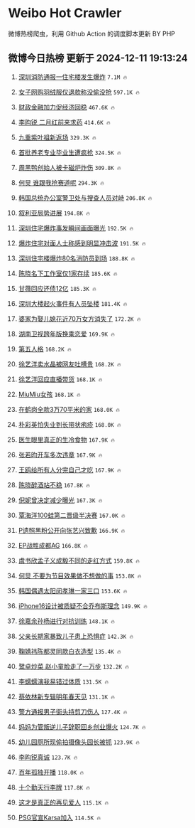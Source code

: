 # Weibo Hot Crawler 



微博热榜爬虫，利用 Github Action 的调度脚本更新 BY PHP 


## 微博今日热榜 更新于 2024-12-11 19:13:24 
1. [深圳消防通报一住宅楼发生爆炸](https://s.weibo.com/weibo?q=%23%E6%B7%B1%E5%9C%B3%E6%B6%88%E9%98%B2%E9%80%9A%E6%8A%A5%E4%B8%80%E4%BD%8F%E5%AE%85%E6%A5%BC%E5%8F%91%E7%94%9F%E7%88%86%E7%82%B8%23&t=31&band_rank=1&Refer=top) `7.1M 🔥` 

1. [女子网购羽绒服仅退款称没偷没抢](https://s.weibo.com/weibo?q=%23%E5%A5%B3%E5%AD%90%E7%BD%91%E8%B4%AD%E7%BE%BD%E7%BB%92%E6%9C%8D%E4%BB%85%E9%80%80%E6%AC%BE%E7%A7%B0%E6%B2%A1%E5%81%B7%E6%B2%A1%E6%8A%A2%23&t=31&band_rank=2&Refer=top) `597.1K 🔥` 

1. [财政金融加力促经济回稳](https://s.weibo.com/weibo?q=%23%E8%B4%A2%E6%94%BF%E9%87%91%E8%9E%8D%E5%8A%A0%E5%8A%9B%E4%BF%83%E7%BB%8F%E6%B5%8E%E5%9B%9E%E7%A8%B3%23&t=31&band_rank=3&Refer=top) `467.6K 🔥` 

1. [李昀锐 二月红前来求药](https://s.weibo.com/weibo?q=%E6%9D%8E%E6%98%80%E9%94%90%20%E4%BA%8C%E6%9C%88%E7%BA%A2%E5%89%8D%E6%9D%A5%E6%B1%82%E8%8D%AF&t=31&band_rank=4&Refer=top) `414.6K 🔥` 

1. [九重紫叶祖新返场](https://s.weibo.com/weibo?q=%E4%B9%9D%E9%87%8D%E7%B4%AB%E5%8F%B6%E7%A5%96%E6%96%B0%E8%BF%94%E5%9C%BA&t=31&band_rank=5&Refer=top) `329.3K 🔥` 

1. [首批养老专业毕业生遭疯抢](https://s.weibo.com/weibo?q=%23%E9%A6%96%E6%89%B9%E5%85%BB%E8%80%81%E4%B8%93%E4%B8%9A%E6%AF%95%E4%B8%9A%E7%94%9F%E9%81%AD%E7%96%AF%E6%8A%A2%23&t=31&band_rank=6&Refer=top) `324.5K 🔥` 

1. [周黑鸭创始人被卡磁炉炸伤](https://s.weibo.com/weibo?q=%23%E5%91%A8%E9%BB%91%E9%B8%AD%E5%88%9B%E5%A7%8B%E4%BA%BA%E8%A2%AB%E5%8D%A1%E7%A3%81%E7%82%89%E7%82%B8%E4%BC%A4%23&t=31&band_rank=7&Refer=top) `309.8K 🔥` 

1. [何炅 谁跟我抢赛道呢](https://s.weibo.com/weibo?q=%E4%BD%95%E7%82%85%20%E8%B0%81%E8%B7%9F%E6%88%91%E6%8A%A2%E8%B5%9B%E9%81%93%E5%91%A2&t=31&band_rank=8&Refer=top) `294.3K 🔥` 

1. [韩国总统办公室警卫处与搜查人员对峙](https://s.weibo.com/weibo?q=%23%E9%9F%A9%E5%9B%BD%E6%80%BB%E7%BB%9F%E5%8A%9E%E5%85%AC%E5%AE%A4%E8%AD%A6%E5%8D%AB%E5%A4%84%E4%B8%8E%E6%90%9C%E6%9F%A5%E4%BA%BA%E5%91%98%E5%AF%B9%E5%B3%99%23&t=31&band_rank=9&Refer=top) `206.8K 🔥` 

1. [叙利亚局势进展](https://s.weibo.com/weibo?q=%23%E5%8F%99%E5%88%A9%E4%BA%9A%E5%B1%80%E5%8A%BF%E8%BF%9B%E5%B1%95%23&t=31&band_rank=10&Refer=top) `194.8K 🔥` 

1. [深圳住宅爆炸事发瞬间画面曝光](https://s.weibo.com/weibo?q=%23%E6%B7%B1%E5%9C%B3%E4%BD%8F%E5%AE%85%E7%88%86%E7%82%B8%E4%BA%8B%E5%8F%91%E7%9E%AC%E9%97%B4%E7%94%BB%E9%9D%A2%E6%9B%9D%E5%85%89%23&t=31&band_rank=11&Refer=top) `192.5K 🔥` 

1. [爆炸住宅对面人士称感到明显冲击波](https://s.weibo.com/weibo?q=%23%E7%88%86%E7%82%B8%E4%BD%8F%E5%AE%85%E5%AF%B9%E9%9D%A2%E4%BA%BA%E5%A3%AB%E7%A7%B0%E6%84%9F%E5%88%B0%E6%98%8E%E6%98%BE%E5%86%B2%E5%87%BB%E6%B3%A2%23&t=31&band_rank=12&Refer=top) `191.5K 🔥` 

1. [深圳住宅楼爆炸80名消防员到场](https://s.weibo.com/weibo?q=%23%E6%B7%B1%E5%9C%B3%E4%BD%8F%E5%AE%85%E6%A5%BC%E7%88%86%E7%82%B880%E5%90%8D%E6%B6%88%E9%98%B2%E5%91%98%E5%88%B0%E5%9C%BA%23&t=31&band_rank=13&Refer=top) `188.8K 🔥` 

1. [陈晓名下工作室仅1家存续](https://s.weibo.com/weibo?q=%23%E9%99%88%E6%99%93%E5%90%8D%E4%B8%8B%E5%B7%A5%E4%BD%9C%E5%AE%A4%E4%BB%851%E5%AE%B6%E5%AD%98%E7%BB%AD%23&t=31&band_rank=14&Refer=top) `185.6K 🔥` 

1. [甘薇回应还债12亿](https://s.weibo.com/weibo?q=%23%E7%94%98%E8%96%87%E5%9B%9E%E5%BA%94%E8%BF%98%E5%80%BA12%E4%BA%BF%23&t=31&band_rank=15&Refer=top) `185.3K 🔥` 

1. [深圳大楼起火事件有人员坠楼](https://s.weibo.com/weibo?q=%23%E6%B7%B1%E5%9C%B3%E5%A4%A7%E6%A5%BC%E8%B5%B7%E7%81%AB%E4%BA%8B%E4%BB%B6%E6%9C%89%E4%BA%BA%E5%91%98%E5%9D%A0%E6%A5%BC%23&t=31&band_rank=16&Refer=top) `181.4K 🔥` 

1. [婆家为娶儿媳花近70万女方消失了](https://s.weibo.com/weibo?q=%23%E5%A9%86%E5%AE%B6%E4%B8%BA%E5%A8%B6%E5%84%BF%E5%AA%B3%E8%8A%B1%E8%BF%9170%E4%B8%87%E5%A5%B3%E6%96%B9%E6%B6%88%E5%A4%B1%E4%BA%86%23&t=31&band_rank=17&Refer=top) `172.2K 🔥` 

1. [湖南卫视跨年版换乘恋爱](https://s.weibo.com/weibo?q=%E6%B9%96%E5%8D%97%E5%8D%AB%E8%A7%86%E8%B7%A8%E5%B9%B4%E7%89%88%E6%8D%A2%E4%B9%98%E6%81%8B%E7%88%B1&t=31&band_rank=18&Refer=top) `169.9K 🔥` 

1. [第五人格](https://s.weibo.com/weibo?q=%E7%AC%AC%E4%BA%94%E4%BA%BA%E6%A0%BC&t=31&band_rank=19&Refer=top) `168.2K 🔥` 

1. [徐艺洋卖水晶被网友吐槽贵](https://s.weibo.com/weibo?q=%23%E5%BE%90%E8%89%BA%E6%B4%8B%E5%8D%96%E6%B0%B4%E6%99%B6%E8%A2%AB%E7%BD%91%E5%8F%8B%E5%90%90%E6%A7%BD%E8%B4%B5%23&t=31&band_rank=20&Refer=top) `168.2K 🔥` 

1. [徐艺洋回应直播带货](https://s.weibo.com/weibo?q=%23%E5%BE%90%E8%89%BA%E6%B4%8B%E5%9B%9E%E5%BA%94%E7%9B%B4%E6%92%AD%E5%B8%A6%E8%B4%A7%23&t=31&band_rank=21&Refer=top) `168.1K 🔥` 

1. [MiuMiu女孩](https://s.weibo.com/weibo?q=%23MiuMiu%E5%A5%B3%E5%AD%A9%23&t=31&band_rank=22&Refer=top) `168.1K 🔥` 

1. [在鹤岗全款3万70平米的家](https://s.weibo.com/weibo?q=%E5%9C%A8%E9%B9%A4%E5%B2%97%E5%85%A8%E6%AC%BE3%E4%B8%8770%E5%B9%B3%E7%B1%B3%E7%9A%84%E5%AE%B6&t=31&band_rank=23&Refer=top) `168.0K 🔥` 

1. [朴彩英怕失业到长带状疱疹](https://s.weibo.com/weibo?q=%23%E6%9C%B4%E5%BD%A9%E8%8B%B1%E6%80%95%E5%A4%B1%E4%B8%9A%E5%88%B0%E9%95%BF%E5%B8%A6%E7%8A%B6%E7%96%B1%E7%96%B9%23&t=31&band_rank=24&Refer=top) `168.0K 🔥` 

1. [医生眼里真正的生冷食物](https://s.weibo.com/weibo?q=%23%E5%8C%BB%E7%94%9F%E7%9C%BC%E9%87%8C%E7%9C%9F%E6%AD%A3%E7%9A%84%E7%94%9F%E5%86%B7%E9%A3%9F%E7%89%A9%23&t=31&band_rank=25&Refer=top) `167.9K 🔥` 

1. [张若昀开车多次违章](https://s.weibo.com/weibo?q=%23%E5%BC%A0%E8%8B%A5%E6%98%80%E5%BC%80%E8%BD%A6%E5%A4%9A%E6%AC%A1%E8%BF%9D%E7%AB%A0%23&t=31&band_rank=26&Refer=top) `167.9K 🔥` 

1. [王鸥给所有人分完自己才吃](https://s.weibo.com/weibo?q=%E7%8E%8B%E9%B8%A5%E7%BB%99%E6%89%80%E6%9C%89%E4%BA%BA%E5%88%86%E5%AE%8C%E8%87%AA%E5%B7%B1%E6%89%8D%E5%90%83&t=31&band_rank=27&Refer=top) `167.9K 🔥` 

1. [陈晓醉酒站不稳](https://s.weibo.com/weibo?q=%23%E9%99%88%E6%99%93%E9%86%89%E9%85%92%E7%AB%99%E4%B8%8D%E7%A8%B3%23&t=31&band_rank=28&Refer=top) `167.8K 🔥` 

1. [倪妮曾决定减少曝光](https://s.weibo.com/weibo?q=%23%E5%80%AA%E5%A6%AE%E6%9B%BE%E5%86%B3%E5%AE%9A%E5%87%8F%E5%B0%91%E6%9B%9D%E5%85%89%23&t=31&band_rank=29&Refer=top) `167.3K 🔥` 

1. [覃海洋100蛙第二晋级半决赛](https://s.weibo.com/weibo?q=%23%E8%A6%83%E6%B5%B7%E6%B4%8B100%E8%9B%99%E7%AC%AC%E4%BA%8C%E6%99%8B%E7%BA%A7%E5%8D%8A%E5%86%B3%E8%B5%9B%23&t=31&band_rank=30&Refer=top) `167.0K 🔥` 

1. [P遗照黑粉公开向张艺兴致歉](https://s.weibo.com/weibo?q=%23P%E9%81%97%E7%85%A7%E9%BB%91%E7%B2%89%E5%85%AC%E5%BC%80%E5%90%91%E5%BC%A0%E8%89%BA%E5%85%B4%E8%87%B4%E6%AD%89%23&t=31&band_rank=31&Refer=top) `166.9K 🔥` 

1. [EP战胜成都AG](https://s.weibo.com/weibo?q=EP%E6%88%98%E8%83%9C%E6%88%90%E9%83%BDAG&t=31&band_rank=32&Refer=top) `166.8K 🔥` 

1. [虞书欣孟子义成毅不同的走红方式](https://s.weibo.com/weibo?q=%23%E8%99%9E%E4%B9%A6%E6%AC%A3%E5%AD%9F%E5%AD%90%E4%B9%89%E6%88%90%E6%AF%85%E4%B8%8D%E5%90%8C%E7%9A%84%E8%B5%B0%E7%BA%A2%E6%96%B9%E5%BC%8F%23&t=31&band_rank=33&Refer=top) `159.8K 🔥` 

1. [何炅 不要为节目效果做不想做的事](https://s.weibo.com/weibo?q=%E4%BD%95%E7%82%85%20%E4%B8%8D%E8%A6%81%E4%B8%BA%E8%8A%82%E7%9B%AE%E6%95%88%E6%9E%9C%E5%81%9A%E4%B8%8D%E6%83%B3%E5%81%9A%E7%9A%84%E4%BA%8B&t=31&band_rank=34&Refer=top) `153.8K 🔥` 

1. [韩国偶遇太阳闵孝琳一家三口](https://s.weibo.com/weibo?q=%23%E9%9F%A9%E5%9B%BD%E5%81%B6%E9%81%87%E5%A4%AA%E9%98%B3%E9%97%B5%E5%AD%9D%E7%90%B3%E4%B8%80%E5%AE%B6%E4%B8%89%E5%8F%A3%23&t=31&band_rank=35&Refer=top) `153.6K 🔥` 

1. [iPhone16设计被质疑不合乔布斯理念](https://s.weibo.com/weibo?q=%23iPhone16%E8%AE%BE%E8%AE%A1%E8%A2%AB%E8%B4%A8%E7%96%91%E4%B8%8D%E5%90%88%E4%B9%94%E5%B8%83%E6%96%AF%E7%90%86%E5%BF%B5%23&t=31&band_rank=36&Refer=top) `149.9K 🔥` 

1. [徐嘉余孙杨进行对抗训练](https://s.weibo.com/weibo?q=%23%E5%BE%90%E5%98%89%E4%BD%99%E5%AD%99%E6%9D%A8%E8%BF%9B%E8%A1%8C%E5%AF%B9%E6%8A%97%E8%AE%AD%E7%BB%83%23&t=31&band_rank=37&Refer=top) `148.1K 🔥` 

1. [父亲长期家暴致儿子患上恐惧症](https://s.weibo.com/weibo?q=%23%E7%88%B6%E4%BA%B2%E9%95%BF%E6%9C%9F%E5%AE%B6%E6%9A%B4%E8%87%B4%E5%84%BF%E5%AD%90%E6%82%A3%E4%B8%8A%E6%81%90%E6%83%A7%E7%97%87%23&t=31&band_rank=38&Refer=top) `142.3K 🔥` 

1. [鞠婧祎陈都灵同款白衣造型](https://s.weibo.com/weibo?q=%23%E9%9E%A0%E5%A9%A7%E7%A5%8E%E9%99%88%E9%83%BD%E7%81%B5%E5%90%8C%E6%AC%BE%E7%99%BD%E8%A1%A3%E9%80%A0%E5%9E%8B%23&t=31&band_rank=39&Refer=top) `135.4K 🔥` 

1. [鹭卓炒菜 赵小童脸走了一万步](https://s.weibo.com/weibo?q=%E9%B9%AD%E5%8D%93%E7%82%92%E8%8F%9C%20%E8%B5%B5%E5%B0%8F%E7%AB%A5%E8%84%B8%E8%B5%B0%E4%BA%86%E4%B8%80%E4%B8%87%E6%AD%A5&t=31&band_rank=40&Refer=top) `132.2K 🔥` 

1. [李蠕蠕演我易错过体质](https://s.weibo.com/weibo?q=%23%E6%9D%8E%E8%A0%95%E8%A0%95%E6%BC%94%E6%88%91%E6%98%93%E9%94%99%E8%BF%87%E4%BD%93%E8%B4%A8%23&t=31&band_rank=41&Refer=top) `131.5K 🔥` 

1. [蔡依林新专辑明年春天见](https://s.weibo.com/weibo?q=%E8%94%A1%E4%BE%9D%E6%9E%97%E6%96%B0%E4%B8%93%E8%BE%91%E6%98%8E%E5%B9%B4%E6%98%A5%E5%A4%A9%E8%A7%81&t=31&band_rank=42&Refer=top) `131.1K 🔥` 

1. [警方通报男子街头持剪刀伤人](https://s.weibo.com/weibo?q=%23%E8%AD%A6%E6%96%B9%E9%80%9A%E6%8A%A5%E7%94%B7%E5%AD%90%E8%A1%97%E5%A4%B4%E6%8C%81%E5%89%AA%E5%88%80%E4%BC%A4%E4%BA%BA%23&t=31&band_rank=43&Refer=top) `127.4K 🔥` 

1. [妈妈为管叛逆儿子辞职回乡创业爆火](https://s.weibo.com/weibo?q=%23%E5%A6%88%E5%A6%88%E4%B8%BA%E7%AE%A1%E5%8F%9B%E9%80%86%E5%84%BF%E5%AD%90%E8%BE%9E%E8%81%8C%E5%9B%9E%E4%B9%A1%E5%88%9B%E4%B8%9A%E7%88%86%E7%81%AB%23&t=31&band_rank=44&Refer=top) `124.7K 🔥` 

1. [幼儿园厕所现偷拍摄像头园长被抓](https://s.weibo.com/weibo?q=%23%E5%B9%BC%E5%84%BF%E5%9B%AD%E5%8E%95%E6%89%80%E7%8E%B0%E5%81%B7%E6%8B%8D%E6%91%84%E5%83%8F%E5%A4%B4%E5%9B%AD%E9%95%BF%E8%A2%AB%E6%8A%93%23&t=31&band_rank=45&Refer=top) `123.9K 🔥` 

1. [李昀锐真诚](https://s.weibo.com/weibo?q=%E6%9D%8E%E6%98%80%E9%94%90%E7%9C%9F%E8%AF%9A&t=31&band_rank=46&Refer=top) `123.7K 🔥` 

1. [百年孤独开播](https://s.weibo.com/weibo?q=%23%E7%99%BE%E5%B9%B4%E5%AD%A4%E7%8B%AC%E5%BC%80%E6%92%AD%23&t=31&band_rank=47&Refer=top) `118.0K 🔥` 

1. [十个勤天行李牌](https://s.weibo.com/weibo?q=%23%E5%8D%81%E4%B8%AA%E5%8B%A4%E5%A4%A9%E8%A1%8C%E6%9D%8E%E7%89%8C%23&t=31&band_rank=48&Refer=top) `117.8K 🔥` 

1. [这才是真正的再见爱人](https://s.weibo.com/weibo?q=%23%E8%BF%99%E6%89%8D%E6%98%AF%E7%9C%9F%E6%AD%A3%E7%9A%84%E5%86%8D%E8%A7%81%E7%88%B1%E4%BA%BA%23&t=31&band_rank=49&Refer=top) `115.1K 🔥` 

1. [PSG官宣Karsa加入](https://s.weibo.com/weibo?q=%23PSG%E5%AE%98%E5%AE%A3Karsa%E5%8A%A0%E5%85%A5%23&t=31&band_rank=50&Refer=top) `114.5K 🔥` 

